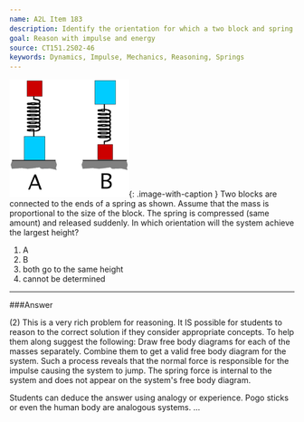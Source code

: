 ```yaml
---
name: A2L Item 183
description: Identify the orientation for which a two block and spring system will jump highest.
goal: Reason with impulse and energy
source: CT151.2S02-46
keywords: Dynamics, Impulse, Mechanics, Reasoning, Springs
---
```


![Item183_fig1.gif](../images/Item183_fig1.gif){: .image-with-caption } Two
blocks are connected to the ends of a spring as shown. Assume that the
mass is proportional to the size of the block.  The spring is compressed
(same amount) and  released suddenly.  In which orientation will the
system achieve the largest height?

1. A
2. B
3. both go to the same height
4. cannot be determined



<hr/>

###Answer 

(2) This is a very rich problem for reasoning. It IS possible for
students to reason to the correct solution if they consider appropriate
concepts. To help them along suggest the following: Draw free body
diagrams for each of the masses separately. Combine them to get a valid
free body diagram for the system. Such a process reveals that the normal
force is responsible for the impulse causing the system to jump. The
spring force is internal to the system and does not appear on the
system's free body diagram.

Students can deduce the answer using analogy or experience. Pogo sticks
or even the human body are analogous systems.
...
